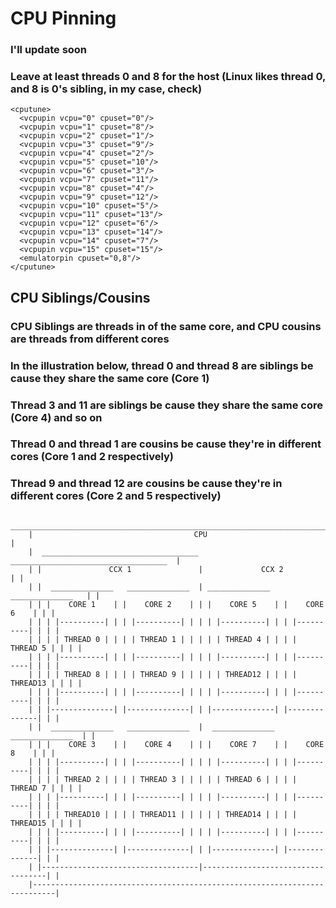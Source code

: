 # CPU Pinning

### I'll update soon
### Leave at least threads 0 and 8 for the host (Linux likes thread 0, and 8 is 0's sibling, in my case, check)
    <cputune>
      <vcpupin vcpu="0" cpuset="0"/>
      <vcpupin vcpu="1" cpuset="8"/>
      <vcpupin vcpu="2" cpuset="1"/>
      <vcpupin vcpu="3" cpuset="9"/>
      <vcpupin vcpu="4" cpuset="2"/>
      <vcpupin vcpu="5" cpuset="10"/>
      <vcpupin vcpu="6" cpuset="3"/>
      <vcpupin vcpu="7" cpuset="11"/>
      <vcpupin vcpu="8" cpuset="4"/>
      <vcpupin vcpu="9" cpuset="12"/>
      <vcpupin vcpu="10" cpuset="5"/>
      <vcpupin vcpu="11" cpuset="13"/>
      <vcpupin vcpu="12" cpuset="6"/>
      <vcpupin vcpu="13" cpuset="14"/>
      <vcpupin vcpu="14" cpuset="7"/>
      <vcpupin vcpu="15" cpuset="15"/>
      <emulatorpin cpuset="0,8"/>
    </cputune>

## CPU Siblings/Cousins
### CPU Siblings are threads in of the same core, and CPU cousins are threads from different cores
### In the illustration below, thread 0 and thread 8 are siblings be cause they share the same core (Core 1)
### Thread 3 and 11 are siblings be cause they share the same core (Core 4) and so on
### Thread 0 and thread 1 are cousins be cause they're in different cores (Core 1 and 2 respectively)
### Thread 9 and thread 12 are cousins be cause they're in different cores (Core 2 and 5 respectively)
        ____________________________________________________________________________
        |                                    CPU                                    |
        |  ___________________________________ ___________________________________  |
        | |               CCX 1               |             CCX 2                 | |
        | |  ______________   ______________  | ______________   ______________   | |
        | | |    CORE 1    | |    CORE 2    | | |    CORE 5    | |    CORE 6    | | |
        | | | |----------| | | |----------| | | | |----------| | | |----------| | | |
        | | | | THREAD 0 | | | | THREAD 1 | | | | | THREAD 4 | | | | THREAD 5 | | | |
        | | | |----------| | | |----------| | | | |----------| | | |----------| | | |
        | | | | THREAD 8 | | | | THREAD 9 | | | | | THREAD12 | | | | THREAD13 | | | |
        | | | |----------| | | |----------| | | | |----------| | | |----------| | | |
        | | |--------------| |--------------| | |--------------| |--------------| | |
        | |  ______________   ______________  |  ______________   ______________  | |
        | | |    CORE 3    | |    CORE 4    | | |    CORE 7    | |    CORE 8    | | |
        | | | |----------| | | |----------| | | | |----------| | | |----------| | | |
        | | | | THREAD 2 | | | | THREAD 3 | | | | | THREAD 6 | | | | THREAD 7 | | | |
        | | | |----------| | | |----------| | | | |----------| | | |----------| | | |
        | | | | THREAD10 | | | | THREAD11 | | | | | THREAD14 | | | | THREAD15 | | | |
        | | | |----------| | | |----------| | | | |----------| | | |----------| | | |
        | | |--------------| |--------------| | |--------------| |--------------| | |
        | |-----------------------------------|-----------------------------------| |
        |---------------------------------------------------------------------------|
